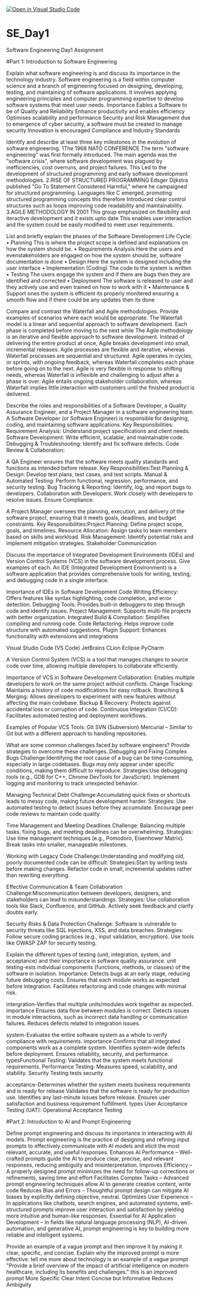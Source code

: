 [![Open in Visual Studio Code](https://classroom.github.com/assets/open-in-vscode-2e0aaae1b6195c2367325f4f02e2d04e9abb55f0b24a779b69b11b9e10269abc.svg)](https://classroom.github.com/online_ide?assignment_repo_id=18327630&assignment_repo_type=AssignmentRepo)
# SE_Day1
Software Engineering Day1 Assignment

#Part 1: Introduction to Software Engineering

Explain what software engineering is and discuss its importance in the technology industry.
Software engineering is a field within computer science and a branch of engineering focused on designing, developing, testing, and maintaining of software applications. It involves applying engineering principles and computer programming expertise to develop software systems that meet user needs.
Importance
Eables a Software to be of Quality and Reliability
Enhance productivity and enables efficiency
Optimises scalability and performance
Security and Risk Management due to emergence of cyber security, a software must be created to manage security 
Innovation is encouraged
Compliance and Industry Standards


Identify and describe at least three key milestones in the evolution of software engineering.
1The 1968 NATO CONFERENCE
The term "software engineering" was first formally introduced. The main agenda was the "software crisis", where software development was plagued by inefficiencies, cost overruns, and project failures. This Led to the development of structured programming and early software development methodologies.
2.RISE OF STRUCTURED PROGRAMMING 
Edsger Dijkstra published "Go To Statement Considered Harmful," where he campaigned for structured programming. Languages like C emerged, promoting structured programming concepts this therefore Introduced clear control structures such as loops improving code readability and maintainability.
3.AGILE METHODOLOGY IN 2001
This group emphasized on flexibility and iteractive development and it exists upto date
This enables user interaction and the system could be easily modified to meet user requirements.



List and briefly explain the phases of the Software Development Life Cycle.
•  Planning
This is where the project scope is defined and explanations on how the system should be.
•  Requirements Analysis
Here the users and evenstakeholders are engaged on how the system should be, software documentation is done
•  Design
Here the system is designed including the user interface
•  Implementation (Coding)
The code to the system is written 
•  Testing
The users engage the system and if there are bugs then they are identified and corrected
•  Deployment
The software is released to user and they actively use and even trained on how to work with it
•  Maintenance & Support
ones the system is efficient its properly monitered ensuring a smooth flow and if there could be any updates then its done



Compare and contrast the Waterfall and Agile methodologies. Provide examples of scenarios where each would be appropriate.
The Waterfall model is a linear and sequential approach to software development. Each phase is completed before moving to the next while The Agile methodology is an iterative and flexible approach to software development. Instead of delivering the entire product at once, Agile breaks development into small, incremental releases.
Agile processes are flexible and iterative, whereas Waterfall processes are sequential and structured.
Agile operates in cycles, or sprints, with ongoing feedback, whereas Waterfall completes each phase before going on to the next.
Agile is very flexible in response to shifting needs, whereas Waterfall is inflexible and challenging to adjust after a phase is over.
Agile entails ongoing stakeholder collaboration, whereas Waterfall implies little interaction with customers until the finished product is delivered.



Describe the roles and responsibilities of a Software Developer, a Quality Assurance Engineer, and a Project Manager in a software engineering team.
A Software Developer (or Software Engineer) is responsible for designing, coding, and maintaining software applications.
Key Responsibilities:
Requirement Analysis: Understand project specifications and client needs.
Software Development: Write efficient, scalable, and maintainable code.
Debugging & Troubleshooting: Identify and fix software defects.
Code Review & Collaboration: 

A QA Engineer ensures that the software meets quality standards and functions as intended before release.
Key Responsibilities:Test Planning & Design: Develop test plans, test cases, and test scripts.
Manual & Automated Testing: Perform functional, regression, performance, and security testing.
Bug Tracking & Reporting: Identify, log, and report bugs to developers.
Collaboration with Developers: Work closely with developers to resolve issues.
Ensure Compliance: 

A Project Manager oversees the planning, execution, and delivery of the software project, ensuring that it meets goals, deadlines, and budget constraints.
Key Responsibilities:Project Planning: Define project scope, goals, and timelines.
Resource Allocation: Assign tasks to team members based on skills and workload.
Risk Management: Identify potential risks and implement mitigation strategies.
Stakeholder Communication

Discuss the importance of Integrated Development Environments (IDEs) and Version Control Systems (VCS) in the software development process. Give examples of each.
An IDE (Integrated Development Environment) is a software application that provides comprehensive tools for writing, testing, and debugging code in a single interface.

Importance of IDEs in Software Development
Code Writing Efficiency: Offers features like syntax highlighting, code completion, and error detection.
Debugging Tools: Provides built-in debuggers to step through code and identify issues.
Project Management: Supports multi-file projects with better organization.
Integrated Build & Compilation: Simplifies compiling and running code.
Code Refactoring: Helps improve code structure with automated suggestions.
Plugin Support: Enhances functionality with extensions and integrations

Visual Studio Code (VS Code)
JetBrains CLion
Eclipse
PyCharm

A Version Control System (VCS) is a tool that manages changes to source code over time, allowing multiple developers to collaborate efficiently.

Importance of VCS in Software Development
Collaboration: Enables multiple developers to work on the same project without conflicts.
Change Tracking: Maintains a history of code modifications for easy rollback.
Branching & Merging: Allows developers to experiment with new features without affecting the main codebase. 
Backup & Recovery: Protects against accidental loss or corruption of code.
Continuous Integration (CI/CD): Facilitates automated testing and deployment workflows.

Examples of Popular VCS Tools:
Git
SVN (Subversion)
Mercurial – Similar to Git but with a different approach to handling repositories.



What are some common challenges faced by software engineers? Provide strategies to overcome these challenges.
 Debugging and Fixing Complex Bugs
Challenge:Identifying the root cause of a bug can be time-consuming, especially in large codebases.
Bugs may only appear under specific conditions, making them difficult to reproduce.
Strategies:Use debugging tools (e.g., GDB for C++, Chrome DevTools for JavaScript).
 Implement logging and monitoring to track unexpected behavior.

 Managing Technical Debt
Challenge:Accumulating quick fixes or shortcuts leads to messy code, making future development harder.
Strategies: Use automated testing to detect issues before they accumulate. Encourage peer code reviews to maintain code quality.

 Time Management and Meeting Deadlines
Challenge:
Balancing multiple tasks, fixing bugs, and meeting deadlines can be overwhelming.
Strategies: Use time management techniques (e.g., Pomodoro, Eisenhower Matrix).
Break tasks into smaller, manageable milestones.

Working with Legacy Code
Challenge:Understanding and modifying old, poorly documented code can be difficult.
Strategies:Start by writing tests before making changes.
Refactor code in small, incremental updates rather than rewriting everything.

 Effective Communication & Team Collaboration
Challenge:Miscommunication between developers, designers, and stakeholders can lead to misunderstandings.
Strategies: Use collaboration tools like Slack, Confluence, and GitHub.
 Actively seek feedback and clarify doubts early.

 Security Risks & Data Protection
Challenge:
Software is vulnerable to security threats like SQL injections, XSS, and data breaches.
Strategies: Follow secure coding practices (e.g., input validation, encryption).
Use tools like OWASP ZAP for security testing.




Explain the different types of testing (unit, integration, system, and acceptance) and their importance in software quality assurance.
unit testing-ests individual components (functions, methods, or classes) of the software in isolation.
Importance:
Detects bugs at an early stage, reducing future debugging costs.
Ensures that each module works as expected before integration.
Facilitates refactoring and code changes with minimal risk.

intergration-Verifies that multiple units/modules work together as expected.
importance
Ensures data flow between modules is correct.
Detects issues in module interactions, such as incorrect data handling or communication failures.
Reduces defects related to integration issues.

system-Evaluates the entire software system as a whole to verify compliance with requirements.
importance
Confirms that all integrated components work as a complete system.
Identifies system-wide defects before deployment.
Ensures reliability, security, and performance.
typesFunctional Testing: Validates that the system meets functional requirements.
Performance Testing: Measures speed, scalability, and stability.
Security Testing tests security

acceptance-Determines whether the system meets business requirements and is ready for release
Validates that the software is ready for production use.
Identifies any last-minute issues before release.
Ensures user satisfaction and business requirement fulfillment.
types User Acceptance Testing (UAT): 
Operational Acceptance Testing 


#Part 2: Introduction to AI and Prompt Engineering


Define prompt engineering and discuss its importance in interacting with AI models.
Prompt engineering is the practice of designing and refining input prompts to effectively communicate with AI models and elicit the most relevant, accurate, and useful responses.
Enhances AI Performance – Well-crafted prompts guide the AI to produce clear, precise, and relevant responses, reducing ambiguity and misinterpretation.
Improves Efficiency – A properly designed prompt minimizes the need for follow-up corrections or refinements, saving time and effort 
Facilitates Complex Tasks – Advanced prompt engineering techniques allow AI to generate creative content, write code
Reduces Bias and Errors – Thoughtful prompt design can mitigate AI biases by explicitly defining objective, neutral.
Optimizes User Experience – In applications like chatbots, search engines, and automated systems, well-structured prompts improve user interaction and satisfaction by yielding more intuitive and human-like responses.
Essential for AI Application Development – In fields like natural language processing (NLP), AI-driven automation, and generative AI, prompt engineering is key to building more reliable and intelligent systems.


Provide an example of a vague prompt and then improve it by making it clear, specific, and concise. Explain why the improved prompt is more effective.
tell me more about technology is an example of a vague prompt
"Provide a brief overview of the impact of artificial intelligence on modern healthcare, including its benefits and challenges." this is an improved prompt
More Specific
Clear Intent
Concise but Informative
Reduces Ambiguity 

